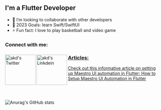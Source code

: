 ## I'm a Flutter Developer

- 👯 I’m looking to collaborate with other developers
- 🥅 2023 Goals: learn Swift/SwiftUI
- ⚡ Fun fact: I love to play basketball and video game

### Connect with me:
<a href="https://twitter.com/Etoedia">
  <img align="left" alt="akd's Twitter" width="100px" src="https://img.shields.io/badge/Twitter-1DA1F2?style=for-the-badge&logo=Twitter&logoColor=white" />
</a>
<a href="https://www.linkedin.com/in/inyene-etoedia/">
  <img align="left" alt="akd's Linkdein" width="100px" src="https://img.shields.io/badge/Linkedin-0A66C2?style=for-the-badge&logo=Linkedin&logoColor=white" />

 ### Articles: 
<p>
    Check out this informative article on setting up Maestro UI automation in Flutter:
    <a href="https://medium.com/@etoedia/how-to-setup-maestro-ui-automation-in-flutter-14770f63bc61">
        How to Setup Maestro UI Automation in Flutter
    </a>
</p>
</a>
<br><br>

![Anurag's GitHub stats](https://github-readme-stats.vercel.app/api?username=DavidEtoedia&show_icons=true&count_private=true&theme=dracula)
